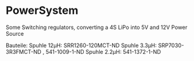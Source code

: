# PowerSystem
Some Switching regulators, converting a 4S LiPo into 5V and 12V Power Source

Bauteile:
Spuhle 12µH: SRR1260-120MCT-ND
Spuhle 3.3µH: SRP7030-3R3FMCT-ND , 541-1009-1-ND
Spuhle 2.2µH: 541-1372-1-ND
